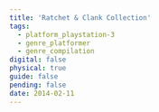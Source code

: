 ```yaml
---
title: 'Ratchet & Clank Collection'
tags:
  - platform_playstation-3
  - genre_platformer
  - genre_compilation
digital: false
physical: true
guide: false
pending: false
date: 2014-02-11
---
```

